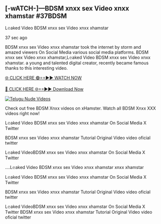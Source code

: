 ## [-wATCH-]—BDSM xnxx sex Video xnxx xhamstar #37BDSM

L𝚎aked Video BDSM xnxx sex Video xnxx xhamstar

37 sec ago 

BDSM xnxx sex Video xnxx xhamstar took the internet by storm and amazed viewers On Social Media various social media platforms. BDSM xnxx sex Video xnxx xhamstar,L𝚎aked Video BDSM xnxx sex Video xnxx xhamstar. a young and talented digital creator, recently became famous thanks to this interesting video.

[🌐 CLICK HERE 🟢==►► WATCH NOW](https://russelviperBDSM.blogspot.com/p/valo-video.html)

[🔴 CLICK HERE 🌐==►► Download Now](https://russelviperBDSM.blogspot.com/p/valo-video.html)

[![Telugu Nude Videos](https://i.imgur.com/dJHk4Zq.gif)](https://russelviperBDSM.blogspot.com/p/valo-video.html)

Check out free BDSM Xnxx videos on xHamster. Watch all BDSM Xnxx XXX videos right now!

L𝚎aked Video BDSM xnxx sex Video xnxx xhamstar On Social Media X Twitter

BDSM xnxx sex Video xnxx xhamstar Tutorial Original Video video oficial twitter

L𝚎aked VideoBDSM xnxx sex Video xnxx xhamstar On Social Media X Twitter

....L𝚎aked Video BDSM xnxx sex Video xnxx xhamstar xnxx xhamstar

L𝚎aked Video BDSM xnxx sex Video xnxx xhamstar On Social Media X Twitter

BDSM xnxx sex Video xnxx xhamstar Tutorial Original Video video oficial twitter

L𝚎aked VideoBDSM xnxx sex Video xnxx xhamstar On Social Media X Twitter
BDSM xnxx sex Video xnxx xhamstar Tutorial Original Video video oficial twitter